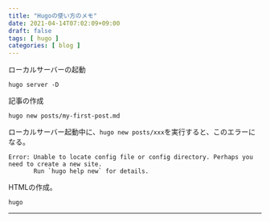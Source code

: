 ```yaml
---
title: "Hugoの使い方のメモ"
date: 2021-04-14T07:02:09+09:00
draft: false
tags: [ hugo ]
categories: [ blog ]
---
```



ローカルサーバーの起動
```
hugo server -D
```

記事の作成
```
hugo new posts/my-first-post.md
```

ローカルサーバー起動中に、`hugo new posts/xxx`を実行すると、このエラーになる。
```
Error: Unable to locate config file or config directory. Perhaps you need to create a new site.
       Run `hugo help new` for details.
```

HTMLの作成。
```
hugo
```

---
